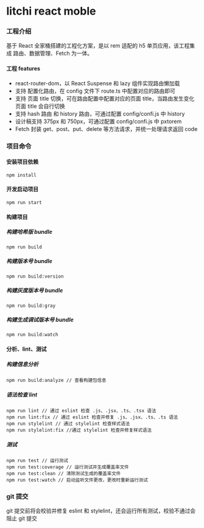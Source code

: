 # litchi react moble

### 工程介绍

基于 React 全家桶搭建的工程化方案，是以 rem 适配的 h5 单页应用，该工程集成 路由、数据管理、Fetch 为一体。

#### 工程 features

- react-router-dom，以 React Suspense 和 lazy 组件实现路由懒加载
- 支持 配置化路由，在 config 文件下 route.ts 中配置对应的路由即可
- 支持 页面 title 切换，可在路由配置中配置对应的页面 title，当路由发生变化 页面 title 会自行切换
- 支持 hash 路由 和 history 路由，可通过配置 config/confi.js 中 history
- 设计稿支持 375px 和 750px，可通过配置 config/confi.js 中 pxtorem
- Fetch 封装 get、post、put、delete 等方法请求，并统一处理请求返回 code

### 项目命令

#### 安装项目依赖

```
npm install
```

#### 开发启动项目

```
npm run start
```

#### 构建项目

##### 构建哈希版 bundle

```
npm run build
```

##### 构建版本号 bundle

```
npm run build:version
```

##### 构建灰度版本号 bundle

```
npm run build:gray
```

##### 构建生成调试版本号 bundle

```
npm run build:watch
```

#### 分析、lint、测试

##### 构建信息分析

```
npm run build:analyze // 查看构建包信息
```

##### 语法检查 lint

```
npm run lint // 通过 eslint 检查 .js、.jsx、.ts、.tsx 语法
npm run lint:fix // 通过 eslint 检查并修复 .js、.jsx、.ts、.ts 语法
npm run stylelint // 通过 stylelint 检查样式语法
npm run stylelint:fix //通过 stylelint 检查并修复样式语法
```

##### 测试

```
npm run test // 运行测试
npm run test:coverage // 运行测试并生成覆盖率文件
npm run test:clean // 清除测试生成的覆盖率文件
npm run test:watch // 启动监听文件更改，更改时重新运行测试
```

### git 提交

git 提交前将会校验并修复 eslint 和 stylelint，还会运行所有测试，校验不通过会阻止 git 提交
